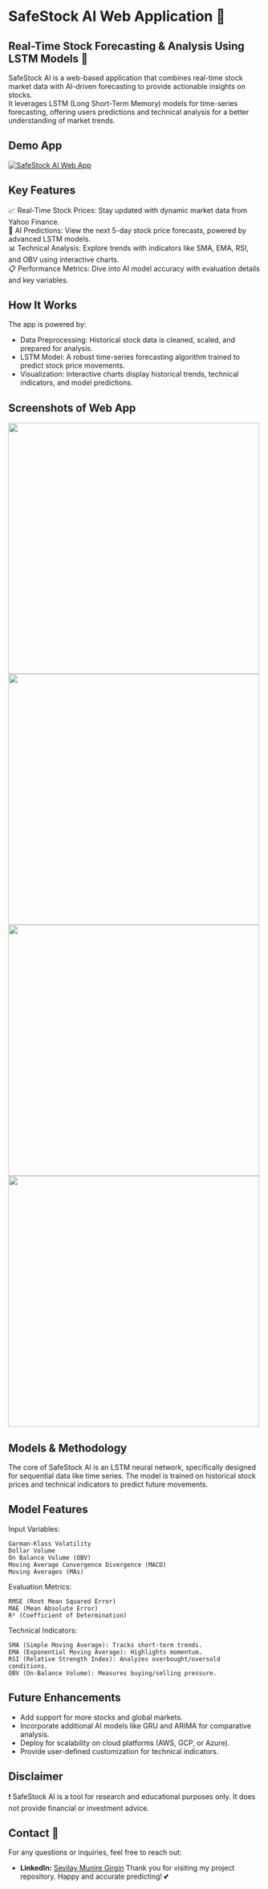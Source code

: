 # SafeStock AI Web Application 🔮
## Real-Time Stock Forecasting & Analysis Using LSTM Models 🤖
SafeStock AI is a web-based application that combines real-time stock market data with AI-driven forecasting to provide actionable insights on stocks.   
It leverages LSTM (Long Short-Term Memory) models for time-series forecasting, offering users predictions and technical analysis for a better understanding of market trends.


## Demo App

[![SafeStock AI Web App](https://img.shields.io/badge/Streamlit-FF4B4B?style=for-the-badge&logo=Streamlit&logoColor=white)](https://safestock-ai.streamlit.app/)


## Key Features
📈 Real-Time Stock Prices: Stay updated with dynamic market data from Yahoo Finance.  
🤖 AI Predictions: View the next 5-day stock price forecasts, powered by advanced LSTM models.  
📊 Technical Analysis: Explore trends with indicators like SMA, EMA, RSI, and OBV using interactive charts.  
📋 Performance Metrics: Dive into AI model accuracy with evaluation details and key variables.


## How It Works
The app is powered by:

-  Data Preprocessing: Historical stock data is cleaned, scaled, and prepared for analysis.
- LSTM Model: A robust time-series forecasting algorithm trained to predict stock price movements.
- Visualization: Interactive charts display historical trends, technical indicators, and model predictions.

## Screenshots of Web App
[<img src="https://github.com/SevilayMuni/stock-prediction-web-app/blob/master/images/stock-prediction-1.png" width="500"/>](https://github.com/SevilayMuni/stock-prediction-web-app/blob/master/images/stock-prediction-1.png)
[<img src="https://github.com/SevilayMuni/stock-prediction-web-app/blob/master/images/stock-prediction-2.png" width="500"/>](https://github.com/SevilayMuni/stock-prediction-web-app/blob/master/images/stock-prediction-2.png)
[<img src="https://github.com/SevilayMuni/stock-prediction-web-app/blob/master/images/stock-prediction-3.png" width="500"/>](https://github.com/SevilayMuni/stock-prediction-web-app/blob/master/images/stock-prediction-3.png)
[<img src="https://github.com/SevilayMuni/stock-prediction-web-app/blob/master/images/dashboard-1.png" width="500"/>](https://github.com/SevilayMuni/stock-prediction-web-app/blob/master/images/dashboard-1.png)

## Models & Methodology
The core of SafeStock AI is an LSTM neural network, specifically designed for sequential data like time series. The model is trained on historical stock prices and technical indicators to predict future movements.

## Model Features
Input Variables: 
    
    Garman-Klass Volatility
    Dollar Volume
    On Balance Volume (OBV)
    Moving Average Convergence Divergence (MACD)
    Moving Averages (MAs)

Evaluation Metrics:
    
    RMSE (Root Mean Squared Error)
    MAE (Mean Absolute Error)
    R² (Coefficient of Determination)

Technical Indicators:
  
    SMA (Simple Moving Average): Tracks short-term trends.
    EMA (Exponential Moving Average): Highlights momentum.
    RSI (Relative Strength Index): Analyzes overbought/oversold conditions.
    OBV (On-Balance Volume): Measures buying/selling pressure.

## Future Enhancements
- Add support for more stocks and global markets.
- Incorporate additional AI models like GRU and ARIMA for comparative analysis.
- Deploy for scalability on cloud platforms (AWS, GCP, or Azure).
- Provide user-defined customization for technical indicators.

## Disclaimer
❗ SafeStock AI is a tool for research and educational purposes only. It does not provide financial or investment advice.

## Contact 📩
For any questions or inquiries, feel free to reach out:
- **LinkedIn:** [Sevilay Munire Girgin](www.linkedin.com/in/sevilay-munire-girgin-8902a7159)
Thank you for visiting my project repository. Happy and accurate predicting! 💕
